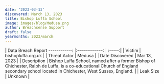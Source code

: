 ```yaml
---
date: '2023-03-13'
discovered: March 13, 2023
title: Bishop Luffa School
image: images/blog/Medusa.png
author: Breachsense Support
draft: false
yearmonths: 2023/march
---
```



| Data Breach Report
------------:     |:-------------:    | :-----:|
| Victim      | bishopluffa.org.uk      | 
| Threat Actor      | Medusa      | 
| Date Discovered      | Mar 13, 2023      | 
| Description      | Bishop Luffa School, named after a former Bishop of Chichester, Ralph de Luffa, is a co-educational Church of England secondary school located in Chichester, West Sussex, England.      | 
| Leak Size      | Unknown      | 

